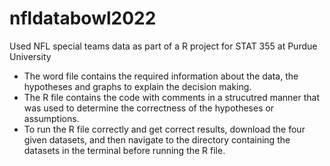 # nfldatabowl2022
Used NFL special teams data as part of a R project for STAT 355 at Purdue University
* The word file contains the required information about the data, the hypotheses and graphs to explain the decision making.
* The R file contains the code with comments in a strucutred manner that was used to determine the correctness of the hypotheses or assumptions.
* To run the R file correctly and get correct results, download the four given datasets, and then navigate to the directory containing the datasets in the terminal before running the R file.
